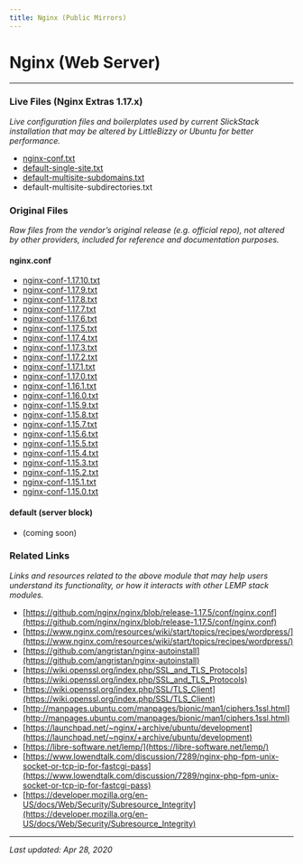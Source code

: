 ```yaml
---
title: Nginx (Public Mirrors)
---
```


# Nginx (Web Server)

----

### Live Files (Nginx Extras 1.17.x)

*Live configuration files and boilerplates used by current SlickStack installation that may be altered by LittleBizzy or Ubuntu for better performance.*

* [nginx-conf.txt](nginx-conf.txt)
* [default-single-site.txt](default-single-site.txt)
* [default-multisite-subdomains.txt](default-multisite-subdomains.txt)
* default-multisite-subdirectories.txt

### Original Files

*Raw files from the vendor’s original release (e.g. official repo), not altered by other providers, included for reference and documentation purposes.*

#### nginx.conf

* [nginx-conf-1.17.10.txt](nginx-conf-1.17.10.txt)
* [nginx-conf-1.17.9.txt](nginx-conf-1.17.9.txt)
* [nginx-conf-1.17.8.txt](nginx-conf-1.17.8.txt)
* [nginx-conf-1.17.7.txt](nginx-conf-1.17.7.txt)
* [nginx-conf-1.17.6.txt](nginx-conf-1.17.6.txt)
* [nginx-conf-1.17.5.txt](nginx-conf-1.17.5.txt)
* [nginx-conf-1.17.4.txt](nginx-conf-1.17.4.txt)
* [nginx-conf-1.17.3.txt](nginx-conf-1.17.3.txt)
* [nginx-conf-1.17.2.txt](nginx-conf-1.17.2.txt)
* [nginx-conf-1.17.1.txt](nginx-conf-1.17.1.txt)
* [nginx-conf-1.17.0.txt](nginx-conf-1.17.0.txt)
* [nginx-conf-1.16.1.txt](nginx-conf-1.16.1.txt)
* [nginx-conf-1.16.0.txt](nginx-conf-1.16.0.txt)
* [nginx-conf-1.15.9.txt](nginx-conf-1.15.9.txt)
* [nginx-conf-1.15.8.txt](nginx-conf-1.15.8.txt)
* [nginx-conf-1.15.7.txt](nginx-conf-1.15.7.txt)
* [nginx-conf-1.15.6.txt](nginx-conf-1.15.6.txt)
* [nginx-conf-1.15.5.txt](nginx-conf-1.15.5.txt)
* [nginx-conf-1.15.4.txt](nginx-conf-1.15.4.txt)
* [nginx-conf-1.15.3.txt](nginx-conf-1.15.3.txt)
* [nginx-conf-1.15.2.txt](nginx-conf-1.15.2.txt)
* [nginx-conf-1.15.1.txt](nginx-conf-1.15.1.txt)
* [nginx-conf-1.15.0.txt](nginx-conf-1.15.0.txt)

#### default (server block)

* (coming soon)

### Related Links

*Links and resources related to the above module that may help users understand its functionality, or how it interacts with other LEMP stack modules.*

* [https://github.com/nginx/nginx/blob/release-1.17.5/conf/nginx.conf](https://github.com/nginx/nginx/blob/release-1.17.5/conf/nginx.conf)
* [https://www.nginx.com/resources/wiki/start/topics/recipes/wordpress/](https://www.nginx.com/resources/wiki/start/topics/recipes/wordpress/)
* [https://github.com/angristan/nginx-autoinstall](https://github.com/angristan/nginx-autoinstall)
* [https://wiki.openssl.org/index.php/SSL_and_TLS_Protocols](https://wiki.openssl.org/index.php/SSL_and_TLS_Protocols)
* [https://wiki.openssl.org/index.php/SSL/TLS_Client](https://wiki.openssl.org/index.php/SSL/TLS_Client)
* [http://manpages.ubuntu.com/manpages/bionic/man1/ciphers.1ssl.html](http://manpages.ubuntu.com/manpages/bionic/man1/ciphers.1ssl.html)
* [https://launchpad.net/~nginx/+archive/ubuntu/development](https://launchpad.net/~nginx/+archive/ubuntu/development)
* [https://libre-software.net/lemp/](https://libre-software.net/lemp/)
* [https://www.lowendtalk.com/discussion/7289/nginx-php-fpm-unix-socket-or-tcp-ip-for-fastcgi-pass](https://www.lowendtalk.com/discussion/7289/nginx-php-fpm-unix-socket-or-tcp-ip-for-fastcgi-pass)
* [https://developer.mozilla.org/en-US/docs/Web/Security/Subresource_Integrity](https://developer.mozilla.org/en-US/docs/Web/Security/Subresource_Integrity)

----

*Last updated: Apr 28, 2020*
